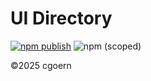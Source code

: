 # UI Directory

[![npm publish](https://github.com/cgoern/ui-directory/actions/workflows/npm-publish.yml/badge.svg)](https://github.com/cgoern/ui-directory/actions/workflows/npm-publish.yml)
![npm (scoped)](https://img.shields.io/npm/v/@cgoern/ui-directory)

©2025 cgoern
